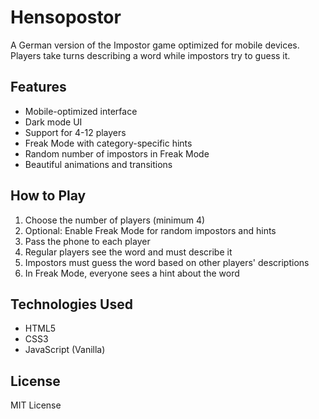 # Hensopostor

A German version of the Impostor game optimized for mobile devices. Players take turns describing a word while impostors try to guess it.

## Features

- Mobile-optimized interface
- Dark mode UI
- Support for 4-12 players
- Freak Mode with category-specific hints
- Random number of impostors in Freak Mode
- Beautiful animations and transitions

## How to Play

1. Choose the number of players (minimum 4)
2. Optional: Enable Freak Mode for random impostors and hints
3. Pass the phone to each player
4. Regular players see the word and must describe it
5. Impostors must guess the word based on other players' descriptions
6. In Freak Mode, everyone sees a hint about the word

## Technologies Used

- HTML5
- CSS3
- JavaScript (Vanilla)

## License

MIT License 